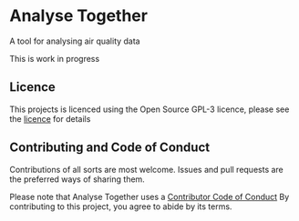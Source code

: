 # Analyse Together

A tool for analysing air quality data 

This is work in progress



## Licence

This projects is licenced using the Open Source GPL-3 licence, please
see the [licence](LICENCE.md) for details


## Contributing and Code of Conduct

Contributions of all sorts are most welcome. Issues and pull requests
are the preferred ways of sharing them.

Please note that Analyse Together uses a [Contributor Code of Conduct](CODE_OF_CONDUCT.md) 
By contributing to this project, you agree to abide by its terms.



